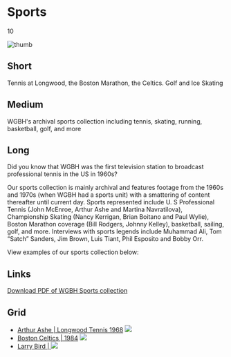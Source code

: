 # Sports

10

![thumb](https://s3.amazonaws.com/wgbhstocksales.org/content/collections/sports/BostonMarathon_01_348x196.png)


## Short

Tennis at Longwood, the Boston Marathon, the Celtics.
Golf and Ice Skating

## Medium

WGBH's archival sports collection including tennis, skating, running, basketball, golf, and more

## Long

Did you know that WGBH was the first television station to broadcast professional 
tennis in the US in 1960s?  

Our sports collection is mainly archival and features footage from the 1960s 
and 1970s (when WGBH had a sports unit) with a smattering of content thereafter 
until current day.  Sports represented include U. S Professional Tennis (John McEnroe, 
Arthur Ashe and Martina Navratilova), Championship Skating (Nancy Kerrigan, Brian 
Boitano and Paul Wylie), Boston Marathon coverage (Bill Rodgers, Johnny Kelley), 
basketball, sailing, golf, and more.  Interviews with sports legends include Muhammad Ali, 
Tom “Satch” Sanders, Jim Brown, Luis Tiant, Phil Esposito and Bobby Orr.

View examples of our sports collection below: 

## Links

[Download PDF of WGBH Sports collection](/TODO)

## Grid

- [Arthur Ashe | Longwood Tennis 1968](http://openvault.wgbh.org/catalog/openvault:21221) ![](https://s3.amazonaws.com/wgbhstocksales.org/content/collections/sports/Arthur_02_348x196.png)
- [Boston Celtics | 1984](http://bostonlocaltv.org/catalog/V_NDG5U7DXICB6Q8H) ![](https://s3.amazonaws.com/wgbhstocksales.org/content/collections/sports/CelticsPride84_01_348x196.png)
- [Larry Bird | ](http://bostonlocaltv.org/catalog/V_LL4A6T3RKW47TPS) ![](https://s3.amazonaws.com/wgbhstocksales.org/content/collections/sports/LarryBird_03_348x192.png)
